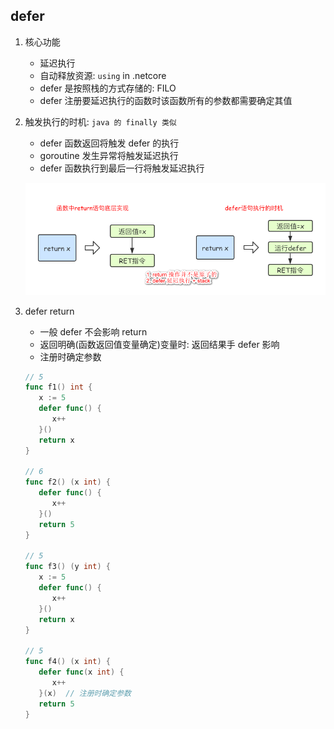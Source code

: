 ## defer

1. 核心功能

   - 延迟执行
   - 自动释放资源: `using` in .netcore
   - defer 是按照栈的方式存储的: FILO
   - defer 注册要延迟执行的函数时该函数所有的参数都需要确定其值

2. 触发执行的时机: `java 的 finally 类似`

   - defer 函数返回将触发 defer 的执行
   - goroutine 发生异常将触发延迟执行
   - defer 函数执行到最后一行将触发延迟执行

   ![avatar](/static/image/defer.png)

3. defer return

   - 一般 defer 不会影响 return
   - 返回明确(函数返回值变量确定)变量时: 返回结果手 defer 影响
   - 注册时确定参数

   ```go
   // 5
   func f1() int {
      x := 5
      defer func() {
         x++
      }()
      return x
   }

   // 6
   func f2() (x int) {
      defer func() {
         x++
      }()
      return 5
   }

   // 5
   func f3() (y int) {
      x := 5
      defer func() {
         x++
      }()
      return x
   }

   // 5
   func f4() (x int) {
      defer func(x int) {
         x++
      }(x)  // 注册时确定参数
      return 5
   }
   ```
